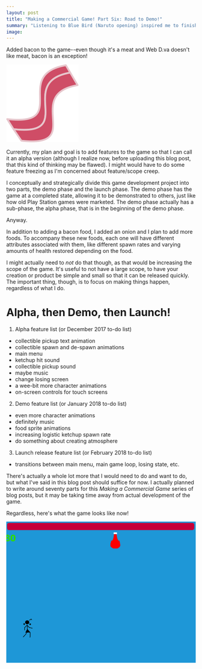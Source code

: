 ```yaml
---
layout: post
title: "Making a Commercial Game! Part Six: Road to Demo!"
summary: "Listening to Blue Bird (Naruto opening) inspired me to finish this blog post XD"
image: 
---
```


Added bacon to the game--even though it's a meat and Web D.va doesn't like meat, bacon is an exception!

![bacon](/assets/images/kawaii_ketchup/bacon.png)

Currently, my plan and goal is to add features to the game so that I can call it an alpha version (although I realize now, before uploading this blog post, that this kind of thinking may be flawed). I might would have to do some feature freezing as I'm concerned about feature/scope creep.

I conceptually and strategically divide this game development project into two parts, the demo phase and the launch phase. The demo phase has the game at a completed state, allowing it to be demonstrated to others, just like how old Play Station games were marketed. The demo phase actually has a sub-phase, the alpha phase, that is in the beginning of the demo phase.

Anyway.

In addition to adding a bacon food, I added an onion and I plan to add more foods. To accompany these new foods, each one will have different attributes associated with them, like different spawn rates and varying amounts of health restored depending on the food.

I might actually need to *not* do that though, as that would be increasing the scope of the game. It's useful to not have a large scope, to have your creation or product be simple and small so that it can be released quickly. The important thing, though, is to focus on making things happen, regardless of what I do.

# Alpha, then Demo, then Launch!

1. Alpha feature list (or December 2017 to-do list)
  * collectible pickup text animation
  * collectible spawn and de-spawn animations
  * main menu
  * ketchup hit sound
  * collectible pickup sound
  * maybe music
  * change losing screen
  * a wee-bit more character animations
  * on-screen controls for touch screens

2. Demo feature list (or January 2018 to-do list)
  * even more character animations
  * definitely music
  * food sprite animations
  * increasing logistic ketchup spawn rate
  * do something about creating atmosphere

3. Launch release feature list (or February 2018 to-do list)
  * transitions between main menu, main game loop, losing state, etc.
  
There's actually a whole lot more that I would need to do and want to do, but what I've said in this blog post should suffice for now. I actually planned to write around seventy parts for this *Making a Commercial Game* series of blog posts, but it may be taking time away from actual development of the game.

Regardless, here's what the game looks like now!

![current progress](/assets/images/kawaii_ketchup/ketchup-6.gif)